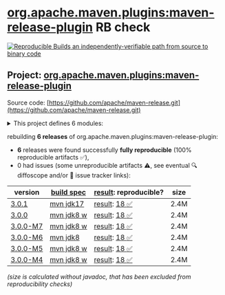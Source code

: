 [org.apache.maven.plugins:maven-release-plugin](https://central.sonatype.com/artifact/org.apache.maven.plugins/maven-release-plugin/versions) RB check
=======

[![Reproducible Builds](https://reproducible-builds.org/images/logos/rb.svg) an independently-verifiable path from source to binary code](https://reproducible-builds.org/)

## Project: [org.apache.maven.plugins:maven-release-plugin](https://central.sonatype.com/artifact/org.apache.maven.plugins/maven-release-plugin/versions)

Source code: [https://github.com/apache/maven-release.git](https://github.com/apache/maven-release.git)

<details><summary>This project defines 6 modules:</summary>

* [org.apache.maven.plugins:maven-release-plugin](https://central.sonatype.com/artifact/org.apache.maven.plugins/maven-release-plugin/3.0.1)
* [org.apache.maven.release:maven-release](https://central.sonatype.com/artifact/org.apache.maven.release/maven-release/3.0.1)
* [org.apache.maven.release:maven-release-api](https://central.sonatype.com/artifact/org.apache.maven.release/maven-release-api/3.0.1)
* [org.apache.maven.release:maven-release-manager](https://central.sonatype.com/artifact/org.apache.maven.release/maven-release-manager/3.0.1)
* [org.apache.maven.release:maven-release-oddeven-policy](https://central.sonatype.com/artifact/org.apache.maven.release/maven-release-oddeven-policy/3.0.1)
* [org.apache.maven.release:maven-release-semver-policy](https://central.sonatype.com/artifact/org.apache.maven.release/maven-release-semver-policy/3.0.1)
</details>

rebuilding **6 releases** of org.apache.maven.plugins:maven-release-plugin:
- **6** releases were found successfully **fully reproducible** (100% reproducible artifacts :white_check_mark:),
- 0 had issues (some unreproducible artifacts :warning:, see eventual :mag: diffoscope and/or :memo: issue tracker links):

| version | [build spec](/BUILDSPEC.md) | [result](https://reproducible-builds.org/docs/jvm/): reproducible? | size |
| -- | --------- | ------ | -- |
| [3.0.1](https://central.sonatype.com/artifact/org.apache.maven.plugins/maven-release-plugin/3.0.1/pom) | [mvn jdk17](maven-release-plugin-3.0.1.buildspec) | [result](maven-release-3.0.1.buildinfo): [18 :white_check_mark: ](maven-release-3.0.1.buildcompare) | 2.4M |
| [3.0.0](https://central.sonatype.com/artifact/org.apache.maven.plugins/maven-release-plugin/3.0.0/pom) | [mvn jdk8 w](maven-release-plugin-3.0.0.buildspec) | [result](maven-release-3.0.0.buildinfo): [18 :white_check_mark: ](maven-release-3.0.0.buildcompare) | 2.4M |
| [3.0.0-M7](https://central.sonatype.com/artifact/org.apache.maven.plugins/maven-release-plugin/3.0.0-M7/pom) | [mvn jdk8 w](maven-release-plugin-3.0.0-M7.buildspec) | [result](maven-release-3.0.0-M7.buildinfo): [18 :white_check_mark: ](maven-release-3.0.0-M7.buildcompare) | 2.4M |
| [3.0.0-M6](https://central.sonatype.com/artifact/org.apache.maven.plugins/maven-release-plugin/3.0.0-M6/pom) | [mvn jdk8](maven-release-plugin-3.0.0-M6.buildspec) | [result](maven-release-3.0.0-M6.buildinfo): [18 :white_check_mark: ](maven-release-3.0.0-M6.buildcompare) | 2.4M |
| [3.0.0-M5](https://central.sonatype.com/artifact/org.apache.maven.plugins/maven-release-plugin/3.0.0-M5/pom) | [mvn jdk8 w](maven-release-plugin-3.0.0-M5.buildspec) | [result](maven-release-3.0.0-M5.buildinfo): [18 :white_check_mark: ](maven-release-3.0.0-M5.buildcompare) | 2.4M |
| [3.0.0-M4](https://central.sonatype.com/artifact/org.apache.maven.plugins/maven-release-plugin/3.0.0-M4/pom) | [mvn jdk8 w](maven-release-plugin-3.0.0-M4.buildspec) | [result](maven-release-3.0.0-M4.buildinfo): [18 :white_check_mark: ](maven-release-3.0.0-M4.buildcompare) | 2.4M |

<i>(size is calculated without javadoc, that has been excluded from reproducibility checks)</i>
